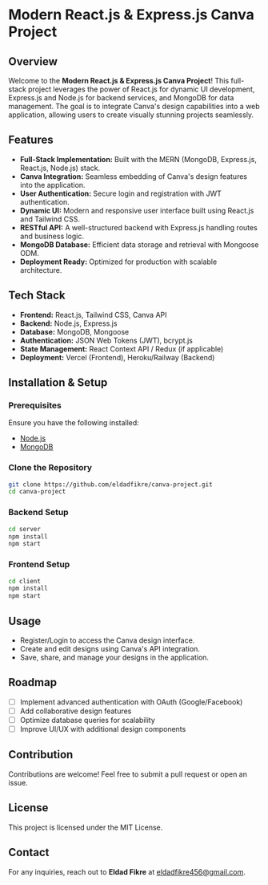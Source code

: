 # Modern React.js & Express.js Canva Project

## Overview
Welcome to the **Modern React.js & Express.js Canva Project**! This full-stack project leverages the power of React.js for dynamic UI development, Express.js and Node.js for backend services, and MongoDB for data management. The goal is to integrate Canva's design capabilities into a web application, allowing users to create visually stunning projects seamlessly.

## Features
- **Full-Stack Implementation:** Built with the MERN (MongoDB, Express.js, React.js, Node.js) stack.
- **Canva Integration:** Seamless embedding of Canva's design features into the application.
- **User Authentication:** Secure login and registration with JWT authentication.
- **Dynamic UI:** Modern and responsive user interface built using React.js and Tailwind CSS.
- **RESTful API:** A well-structured backend with Express.js handling routes and business logic.
- **MongoDB Database:** Efficient data storage and retrieval with Mongoose ODM.
- **Deployment Ready:** Optimized for production with scalable architecture.

## Tech Stack
- **Frontend:** React.js, Tailwind CSS, Canva API
- **Backend:** Node.js, Express.js
- **Database:** MongoDB, Mongoose
- **Authentication:** JSON Web Tokens (JWT), bcrypt.js
- **State Management:** React Context API / Redux (if applicable)
- **Deployment:** Vercel (Frontend), Heroku/Railway (Backend)

## Installation & Setup

### Prerequisites
Ensure you have the following installed:
- [Node.js](https://nodejs.org/)
- [MongoDB](https://www.mongodb.com/)

### Clone the Repository
```bash
git clone https://github.com/eldadfikre/canva-project.git
cd canva-project
```

### Backend Setup
```bash
cd server
npm install
npm start
```

### Frontend Setup
```bash
cd client
npm install
npm start
```

## Usage
- Register/Login to access the Canva design interface.
- Create and edit designs using Canva's API integration.
- Save, share, and manage your designs in the application.

## Roadmap
- [ ] Implement advanced authentication with OAuth (Google/Facebook)
- [ ] Add collaborative design features
- [ ] Optimize database queries for scalability
- [ ] Improve UI/UX with additional design components

## Contribution
Contributions are welcome! Feel free to submit a pull request or open an issue.

## License
This project is licensed under the MIT License.

## Contact
For any inquiries, reach out to **Eldad Fikre** at [eldadfikre456@gmail.com](mailto:eldadfikre456@gmail.com).
